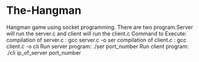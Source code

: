 # The-Hangman
Hangman game using socket programming.
There are two program.Server will run the server.c  and client will run the client.c
Command to Execute:
compilation of server.c : gcc server.c -o ser
compilation of client.c : gcc client.c -o cli
Run server program: ./ser port_number
Run client program: ./cli ip_of_server port_number
